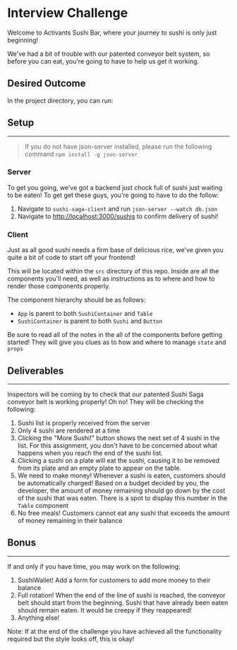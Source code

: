 # Interview Challenge

Welcome to Activants Sushi Bar, where your journey to sushi is only just beginning!

We've had a bit of trouble with our patented conveyor belt system, so before you can eat, you're going to have to help us get it working.

## Desired Outcome

In the project directory, you can run:

## Setup

---

> If you do not have json-server installed, please run the following command `npm install -g json-server`

### Server

To get you going, we've got a backend just chock full of sushi just waiting to be eaten! To get get these guys, you're going to have to do the follow:

1. Navigate to `sushi-saga-client` and run `json-server --watch db.json`
2. Navigate to [http://localhost:3000/sushis](http://localhost:3000/sushis) to confirm delivery of sushi!

### Client

Just as all good sushi needs a firm base of delicious rice, we've given you quite a bit of code to start off your frontend!

This will be located within the `src` directory of this repo. Inside are all the components you'll need, as well as instructions as to where and how to render those components properly.

The component hierarchy should be as follows:

- `App` is parent to both `SushiContainer` and `Table`
- `SushiContainer` is parent to both `Sushi` and `Button`

Be sure to read all of the notes in the all of the components before getting started! They will give you clues as to how and where to manage `state` and `props`

## Deliverables

---

Inspectors will be coming by to check that our patented Sushi Saga conveyor belt is working properly! Oh no! They will be checking the following:

1. Sushi list is properly received from the server
2. Only 4 sushi are rendered at a time
3. Clicking the "More Sushi!" button shows the next set of 4 sushi in the list. For this assignment, you don't have to be concerned about what happens when you reach the end of the sushi list.
4. Clicking a sushi on a plate will eat the sushi, causing it to be removed from its plate and an empty plate to appear on the table.
5. We need to make money! Whenever a sushi is eaten, customers should be automatically charged! Based on a budget decided by you, the developer, the amount of money remaining should go down by the cost of the sushi that was eaten. There is a spot to display this number in the `Table` component
6. No free meals! Customers cannot eat any sushi that exceeds the amount of money remaining in their balance

## Bonus

---

If and only if you have time, you may work on the following:

1. SushiWallet! Add a form for customers to add more money to their balance
2. Full rotation! When the end of the line of sushi is reached, the conveyor belt should start from the beginning. Sushi that have already been eaten should remain eaten. It would be creepy if they reappeared!
3. Anything else!

Note: If at the end of the challenge you have achieved all the functionality required but the style looks off, this is okay!

